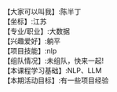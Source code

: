 【大家可以叫我】:陈半丁      
【坐标】:江苏      
【专业/职业】:大数据     
【兴趣爱好】:躺平     
【项目技能】:nlp     
【组队情况】:未组队，快来一起!     
【本课程学习基础】:NLP、LLM     
【本期活动目标】:有一些项目经验    